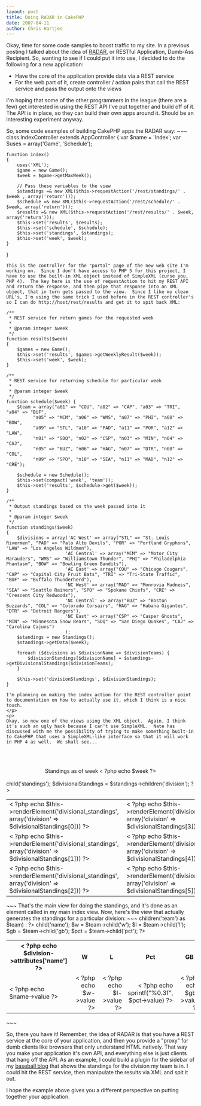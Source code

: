 ```yaml
--- 
layout: post
title: Doing RADAR in CakePHP
date: 2007-04-11
author: Chris Hartjes
---
```

<p>Okay, time for some code samples to boost traffic to my site.  In a previous posting I talked about the idea of <a href="https://www.littlehart.net/atthekeyboard/2007/04/04/keep-an-eye-on-your-radar/">RADAR</a>, or RESTful Application, Dumb-Ass Recipient.  So, wanting to see if I could put it into use, I decided to do the following for a new application:
<ul>
<li>Have the core of the application provide data via a REST service</li>
<li>For the web part of it, create controller / action pairs that call the REST service and pass the output onto the views</li></ul>
I'm hoping that some of the other programmers in the league (there are a few) get interested in using the REST API I've put together and build off of it.  The API is in place, so they can build their own apps around it.  Should be an interesting experiment anyway.
</p>
<p>
So, some code examples of building CakePHP apps the RADAR way:
~~~
class IndexController extends AppController
{
    var $name = 'Index';
    var $uses = array('Game', 'Schedule');

    function index()
    {
        uses('XML');
        $game = new Game();
        $week = $game->getMaxWeek();

        // Pass these variables to the view
        $standings =& new XML($this->requestAction('/rest/standings/' . $week , array('return')));
        $schedule =& new XML($this->requestAction('/rest/schedule/' . $week, array('return')));
        $results =& new XML($this->requestAction('/rest/results/' . $week, array('return')));
        $this->set('results', $results);
        $this->set('schedule', $schedule);
        $this->set('standings', $standings);
        $this->set('week', $week);
    }
}
~~~
This is the controller for the "portal" page of the new web site I'm working on.  Since I don't have access to PHP 5 for this project, I have to use the built-in XML object instead of SimpleXML (curse you, PHP 4).  The key here is the use of requestAction to hit my REST API and return the response, and then pipe that response into an XML object, that in turn gets passed to the view.  Since I like my clean URL's, I'm using the same trick I used before in the REST controller's so I can do http://host/rest/results and get it to spit back XML:
~~~
    /**
     * REST service for return games for the requested week
     *
     * @param integer $week
     */
    function results($week)
    {
        $games = new Game();
        $this->set('results', $games->getWeeklyResult($week));
        $this->set('week', $week);
    }

    /**
     * REST service for returning schedule for particular week
     *
     * @param integer $week
     */
    function schedule($week) {
        $team = array("a01" => "COU", "a02" => "CAP", "a03" => "TRI", "a04" => "BUF",
              "a05" => "MCM", "a06" => "WMS", "a07" => "PHI", "a08" => "BOW",
              "a09" => "STL", "a10" => "PAD", "a11" => "POR", "a12" => "LAW",
              "n01" => "SDQ", "n02" => "CSP", "n03" => "MIN", "n04" => "CAJ",
              "n05" => "BUZ", "n06" => "HAG", "n07" => "DTR", "n08" => "COL",
              "n09" => "SPO", "n10" => "SEA", "n11" => "MAD", "n12" => "CRE");

        $schedule = new Schedule();
        $this->set(compact('week', 'team'));
        $this->set('results', $schedule->get($week));
    }

    /**
     * Output standings based on the week passed into it
     *
     * @param integer $week
     */
    function standings($week)
    {
        $divisions = array('AC West' => array("STL" => "St. Louis Rivermen", "PAD" => "Palo Alto Devils", "POR" => "Portland Gryphons", "LAW" => "Los Angeles Wildmen"),
                          'AC Central' => array("MCM" => "Motor City Marauders", "WMS" => "Williamstown Thunder", "PHI" => "Philadelphia Phantasm", "BOW" => "Bowling Green Bandits"),
                          'AC East' => array("COU" => "Chicago Cougars", "CAP" => "Capital City Fruit Bats", "TRI" => "Tri-State Traffic", "BUF" => "Buffalo Thunderherd"),
                          'NC West' => array("MAD" => "Monrovia Madness", "SEA" => "Seattle Rainers", "SPO" => "Spokane Chiefs", "CRE" => "Crescent City Redwoods"),
                          'NC Central' => array("BUZ" => "Boston Buzzards", "COL" => "Colorado Corsairs", "HAG" => "Habana Gigantes", "DTR" => "Detroit Rangers"),
                          'NC East' => array("CSP" => "Casper Ghosts", "MIN" => "Minnesota Snow Bears", "SDQ" => "San Diego Quakes", "CAJ" => "Carolina Cajuns")
                          );
        $standings = new Standings();
        $standings->getData($week);

        foreach ($divisions as $divisionName => $divisionTeams) {
            $divisionStandings[$divisionName] = $standings->getDivisionalStandings($divisionTeams);
        }

        $this->set('divisionStandings', $divisionStandings);
    }
~~~
I'm planning on making the index action for the REST controller point to documentation on how to actually use it, which I think is a nice touch.
</p>
<p>
Okay, so now one of the views using the XML object.  Again, I think it's such an ugly hack because I can't use SimpleXML.  Nate has discussed with me the possibility of trying to make something built-in to CakePHP that uses a SimpleXML-like interface so that it will work in PHP 4 as well.  We shall see...
~~~
<br /><br />
<center>Standings as of week < ?php echo $week ?><br /><br /></center>
<?php
$standings = $standings->child('standings');
$divisionalStandings = $standings->children('division');
?>
<center>
<table>
    <tr>
        <td>< ?php echo $this->renderElement('divisional_standings', array('division' => $divisionalStandings[0])) ?></td>
        <td>< ?php echo $this->renderElement('divisional_standings', array('division' => $divisionalStandings[3])) ?></td>
    </tr>
    <tr>
        <td>< ?php echo $this->renderElement('divisional_standings', array('division' => $divisionalStandings[1])) ?></td>
        <td>< ?php echo $this->renderElement('divisional_standings', array('division' => $divisionalStandings[4])) ?></td>
    </tr>
    <tr>
        <td>< ?php echo $this->renderElement('divisional_standings', array('division' => $divisionalStandings[2])) ?></td>
        <td>< ?php echo $this->renderElement('divisional_standings', array('division' => $divisionalStandings[5])) ?></td>
    </tr>
</table>
</center>
~~~
That's the main view for doing the standings, and it's done as an element called in my main index view.  Now, here's the view that actually generates the standings for a particular division:
~~~
<table>
    <tr>
        <th><b>< ?php echo $division->attributes['name'] ?></b></th>
        <th><b>W</b></th>
        <th><b>L</b></th>
        <th><b>Pct</b></th>
        <th><b>GB</b></th>
    </tr>
<?php foreach ($division->children('team') as $team) : ?>
    <?php
    $name = $team->child('name');
    $w = $team->child('w');
    $l = $team->child('l');
    $gb = $team->child('gb');
    $pct = $team->child('pct');
    ?>
    <tr>
        <td>< ?php echo $name->value ?></td>
        <td align='right'>< ?php echo $w->value ?></td>
        <td align='right'>< ?php echo $l->value ?></td>
        <td align='right'>< ?php echo sprintf("%0.3f", $pct->value) ?></td>
        <td align='right'>< ?php echo $gb->value ?></td>
    </tr>
<?php endforeach; ?>
</table>
~~~
</p>
<p>
So, there you have it!  Remember, the idea of RADAR is that you have a REST service at the core of your application, and then you provide a "proxy" for dumb clients like browsers that only understand HTML natively.  That way you make your application it's own API, and everything else is just clients that hang off the API.  As an example, I could build a plugin for the sidebar of my <a href="https://www.littlehart.net/attheballpark">baseball blog</a> that shows the standings for the division my team is in.  I could hit the REST service, then manipulate the results via XML and spit it out.  
</p>
<p>
I hope the example above gives you a different perspective on putting together your application.
</p>

